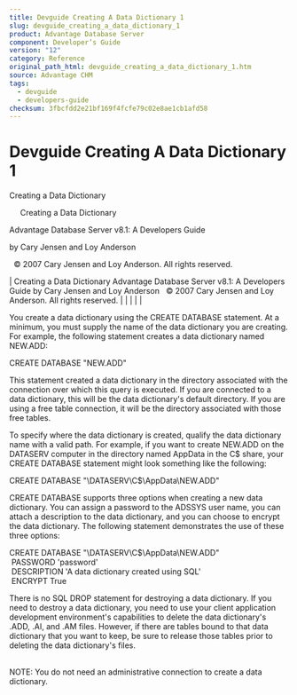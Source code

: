 ```yaml
---
title: Devguide Creating A Data Dictionary 1
slug: devguide_creating_a_data_dictionary_1
product: Advantage Database Server
component: Developer’s Guide
version: "12"
category: Reference
original_path_html: devguide_creating_a_data_dictionary_1.htm
source: Advantage CHM
tags:
  - devguide
  - developers-guide
checksum: 3fbcfdd2e21bf169f4fcfe79c02e8ae1cb1afd58
---
```


# Devguide Creating A Data Dictionary 1

Creating a Data Dictionary

     Creating a Data Dictionary

Advantage Database Server v8.1: A Developers Guide

by Cary Jensen and Loy Anderson

  © 2007 Cary Jensen and Loy Anderson. All rights reserved.

| Creating a Data Dictionary  Advantage Database Server v8.1: A Developers Guide  by Cary Jensen and Loy Anderson    © 2007 Cary Jensen and Loy Anderson. All rights reserved. |  |  |  |  |

You create a data dictionary using the CREATE DATABASE statement. At a minimum, you must supply the name of the data dictionary you are creating. For example, the following statement creates a data dictionary named NEW.ADD:

CREATE DATABASE "NEW.ADD"

This statement created a data dictionary in the directory associated with the connection over which this query is executed. If you are connected to a data dictionary, this will be the data dictionary's default directory. If you are using a free table connection, it will be the directory associated with those free tables.

To specify where the data dictionary is created, qualify the data dictionary name with a valid path. For example, if you want to create NEW.ADD on the DATASERV computer in the directory named AppData in the C$ share, your CREATE DATABASE statement might look something like the following:

CREATE DATABASE "\\DATASERV\C$\AppData\NEW.ADD"

CREATE DATABASE supports three options when creating a new data dictionary. You can assign a password to the ADSSYS user name, you can attach a description to the data dictionary, and you can choose to encrypt the data dictionary. The following statement demonstrates the use of these three options:

CREATE DATABASE "\\DATASERV\C$\AppData\NEW.ADD"  
  PASSWORD 'password'  
  DESCRIPTION 'A data dictionary created using SQL'  
  ENCRYPT True

There is no SQL DROP statement for destroying a data dictionary. If you need to destroy a data dictionary, you need to use your client application development environment's capabilities to delete the data dictionary's .ADD, .AI, and .AM files. However, if there are tables bound to that data dictionary that you want to keep, be sure to release those tables prior to deleting the data dictionary's files.

   
NOTE: You do not need an administrative connection to create a data dictionary.
